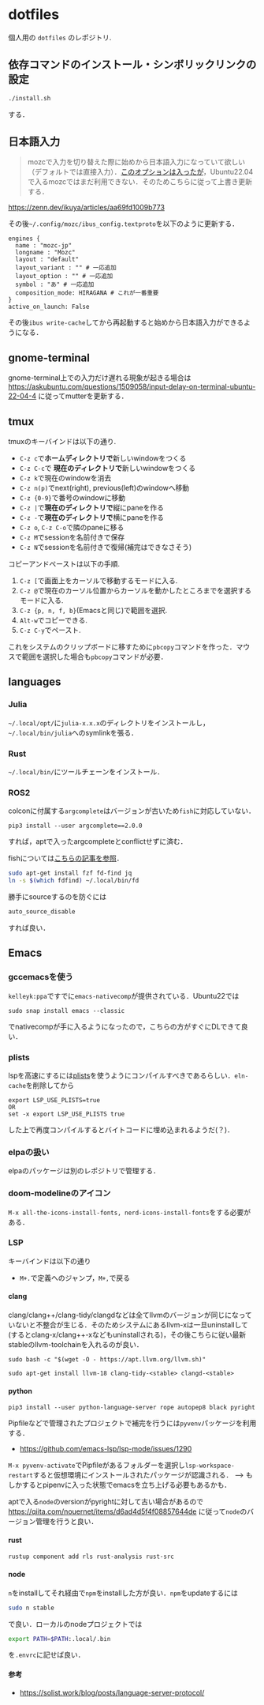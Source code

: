 # dotfiles

個人用の `dotfiles` のレポジトリ.

## 依存コマンドのインストール・シンボリックリンクの設定

```bash
./install.sh
```

する．

## 日本語入力

>mozcで入力を切り替えた際に始めから日本語入力になっていて欲しい（デフォルトでは直接入力）．[このオプションは入ったが](https://github.com/google/mozc/issues/381)，Ubuntu22.04で入るmozcではまだ利用できない．そのためこちらに従って上書き更新する．

https://zenn.dev/ikuya/articles/aa69fd1009b773

その後`~/.config/mozc/ibus_config.textproto`を以下のように更新する．

```
engines {
  name : "mozc-jp"
  longname : "Mozc"
  layout : "default"
  layout_variant : "" # 一応追加
  layout_option : "" # 一応追加
  symbol : "あ" # 一応追加
  composition_mode: HIRAGANA # これが一番重要
}
active_on_launch: False
```

その後`ibus write-cache`してから再起動すると始めから日本語入力ができるようになる．

## gnome-terminal

gnome-terminal上での入力だけ遅れる現象が起きる場合は https://askubuntu.com/questions/1509058/input-delay-on-terminal-ubuntu-22-04-4 に従ってmutterを更新する．

## tmux

tmuxのキーバインドは以下の通り.

- `C-z c`で**ホームディレクトリで**新しいwindowをつくる
- `C-z C-c`で **現在のディレクトリで**新しいwindowをつくる
- `C-z k`で現在のwindowを消去
- `C-z n(p)`でnext(right), previous(left)のwindowへ移動
- `C-z {0-9}`で番号のwindowに移動
- `C-z |`で**現在のディレクトリで**縦にpaneを作る
- `C-z -`で**現在のディレクトリで**横にpaneを作る
- `C-z o`, `C-z C-o`で隣のpaneに移る
- `C-z M`でsessionを名前付きで保存
- `C-z N`でsessionを名前付きで復帰(補完はできなさそう)

コピーアンドペーストは以下の手順.

1. `C-z [`で画面上をカーソルで移動するモードに入る.
2. `C-z @`で現在のカーソル位置からカーソルを動かしたところまでを選択するモードに入る.
3. `C-z {p, n, f, b}`(Emacsと同じ)で範囲を選択.
4. `Alt-w`でコピーできる.
5. `C-z C-y`でペースト.

これをシステムのクリップボードに移すために`pbcopy`コマンドを作った．マウスで範囲を選択した場合も`pbcopy`コマンドが必要．

## languages

### Julia

`~/.local/opt/`に`julia-x.x.x`のディレクトリをインストールし，`~/.local/bin/julia`へのsymlinkを張る．

### Rust

`~/.local/bin/`にツールチェーンをインストール．

### ROS2

colconに付属する`argcomplete`はバージョンが古いため`fish`に対応していない．

```
pip3 install --user argcomplete==2.0.0
```

すれば，aptで入ったargcompleteとconflictせずに済む．

fishについては[こちらの記事を参照](https://zenn.dev/kenji_miyake/articles/c149cc1f17e168)．

```bash
sudo apt-get install fzf fd-find jq
ln -s $(which fdfind) ~/.local/bin/fd
```

勝手にsourceするのを防ぐには

```bash
auto_source_disable
```

すれば良い．

## Emacs

### gccemacsを使う

`kelleyk:ppa`ですでに`emacs-nativecomp`が提供されている．Ubuntu22では

```
sudo snap install emacs --classic
```

でnativecompが手に入るようになったので，こちらの方がすぐにDLできて良い．

### plists

lspを高速にするには[plists](https://emacs-lsp.github.io/lsp-mode/page/performance/#use-plists-for-deserialization)を使うようにコンパイルすべきであるらしい．`eln-cache`を削除してから

```
export LSP_USE_PLISTS=true
OR
set -x export LSP_USE_PLISTS true
```

した上で再度コンパイルするとバイトコードに埋め込まれるようだ(？)．

### elpaの扱い

elpaのパッケージは別のレポジトリで管理する．

### doom-modelineのアイコン

`M-x all-the-icons-install-fonts, nerd-icons-install-fonts`をする必要がある．

### LSP

キーバインドは以下の通り

- `M+.`で定義へのジャンプ，`M+,`で戻る

#### clang

clang/clang++/clang-tidy/clangdなどは全てllvmのバージョンが同じになっていないと不整合が生じる．そのためシステムにあるllvm-xは一旦uninstallして(するとclang-x/clang++-xなどもuninstallされる)，その後こちらに従い最新stableのllvm-toolchainを入れるのが良い．

```shell
sudo bash -c "$(wget -O - https://apt.llvm.org/llvm.sh)"
```

```shell
sudo apt-get install llvm-18 clang-tidy-<stable> clangd-<stable>
```

#### python

```
pip3 install --user python-language-server rope autopep8 black pyright
```

Pipfileなどで管理されたプロジェクトで補完を行うには`pyvenv`パッケージを利用する．

- https://github.com/emacs-lsp/lsp-mode/issues/1290

`M-x pyvenv-activate`でPipfileがあるフォルダーを選択し`lsp-workspace-restart`すると仮想環境にインストールされたパッケージが認識される． --> もしかするとpipenvに入った状態でemacsを立ち上げる必要もあるかも．

aptで入る`node`のversionがpyrightに対して古い場合があるので https://qiita.com/nouernet/items/d6ad4d5f4f08857644de に従って`node`のバージョン管理を行うと良い．

#### rust

```
rustup component add rls rust-analysis rust-src
```

#### node

`n`をinstallしてそれ経由で`npm`をinstallした方が良い．`npm`をupdateするには

```bash
sudo n stable
```

で良い．ローカルのnodeプロジェクトでは

```bash
export PATH=$PATH:.local/.bin
```

を`.envrc`に記せば良い．

#### 参考

- https://solist.work/blog/posts/language-server-protocol/
